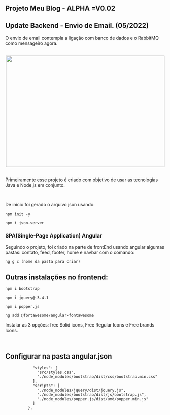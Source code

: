 <h2>Projeto Meu Blog - ALPHA =V0.02</h2>
<h2>Update Backend - Envio de Email. (05/2022) </h2>
<p>
O envio de email contempla a ligação com banco de dados e o RabbitMQ como mensageiro agora. 
</p><br>
<div align="center">
    <img src="src/assets/Video_Apresentacao.gif" width="500" height="350">
</div>

<p><br>
Primeiramente esse projeto é criado com objetivo de usar as tecnologias Java e Node.js em conjunto.
</p><br>

<p>
De inicio foi gerado o arquivo json usando:
</p>

```shell script
npm init -y
```

```shell script
npm i json-server
```

<h3>SPA(Single-Page Application) Angular</h3>
Seguindo o projeto, foi criado na parte de frontEnd usando angular algumas pastas: contato, feed, footer, home e navbar com o comando:

```shell script
ng g c (nome da pasta para criar)
```

<h2>Outras instalações no frontend:</h2>

```shell script
npm i bootstrap
```

```shell script
npm i jquery@~3.4.1
```

```shell script
npm i popper.js
```

```shell script
ng add @fortawesome/angular-fontawesome
```

<p>Instalar as 3 opções: free Solid icons, Free Regular Icons e Free brands Icons.</p><br>

<h2>Configurar na pasta angular.json</h2>

```shell script
            "styles": [
              "src/styles.css",
              "./node_modules/bootstrap/dist/css/bootstrap.min.css"
            ],
            "scripts": [
              "./node_modules/jquery/dist/jquery.js",
              "./node_modules/bootstrap/dist/js/bootstrap.js",
              "./node_modules/popper.js/dist/umd/popper.min.js"
            ]
          },
```
